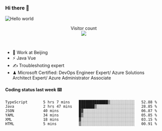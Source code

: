 ### Hi there 👋

<img src="https://raw.githubusercontent.com/sagar-viradiya/sagar-viradiya/master/resources/banner.png" alt="Hello world">
<p align="center"> 
  Visitor count<br/>
  <img src="https://profile-counter.glitch.me/youszoe/count.svg" />
</p>
<br/>

- 🍻 Work at Beijing 
- ⚡ Java Vue
- ✍️ Troubleshoting expert
- ♟  Microsoft Certified: DevOps Engineer Expert/ Azure Solutions Architect Expert/ Azure Administrator Associate

#### Coding status last week ⌨️

<!--START_SECTION:waka-->

```text
TypeScript       5 hrs 7 mins    █████████████▒░░░░░░░░░░░   52.88 %
Java             2 hrs 47 mins   ███████▒░░░░░░░░░░░░░░░░░   28.85 %
JSON             40 mins         █▓░░░░░░░░░░░░░░░░░░░░░░░   06.87 %
YAML             34 mins         █▒░░░░░░░░░░░░░░░░░░░░░░░   05.85 %
XML              18 mins         ▓░░░░░░░░░░░░░░░░░░░░░░░░   03.15 %
HTML             5 mins          ▒░░░░░░░░░░░░░░░░░░░░░░░░   00.91 %
```

<!--END_SECTION:waka-->

<br/>
<center><img src="http://ghchart.rshah.org/409ba5/yousazoe" alt="" /></center>


